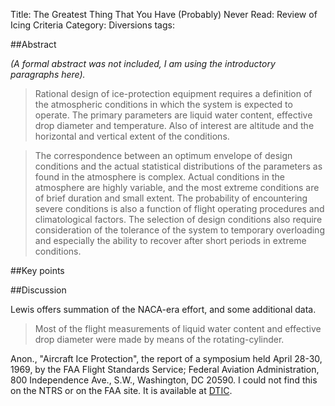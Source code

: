 Title: The Greatest Thing That You Have (Probably) Never Read: Review of Icing Criteria
Category: Diversions
tags: 

##Abstract

_(A formal abstract was not included, I am using the introductory paragraphs here)._

> Rational design of ice-protection equipment requires a definition of
the atmospheric conditions in which the system is expected to operate.
The primary parameters are liquid water content, effective drop diameter
and temperature. Also of interest are altitude and the horizontal and
vertical extent of the conditions.

> The correspondence between an optimum envelope of design conditions and
the actual statistical distributions of the parameters as found in the
atmosphere is complex. Actual conditions in the atmosphere are highly
variable, and the most extreme conditions are of brief duration and small
extent. The probability of encountering severe conditions is also a
function of flight operating procedures and climatological factors. The
selection of design conditions also require consideration of the tolerance
of the system to temporary overloading and especially the ability to
recover after short periods in extreme conditions.

##Key points


##Discussion


Lewis offers summation of the NACA-era effort, and some additional data.

>  Most of the flight measurements of liquid water content and effective
drop diameter were made by means of the rotating-cylinder.







[^1]:
Anon., "Aircraft Ice Protection", the report of a symposium held April 28-30, 1969, by the FAA Flight Standards Service;  Federal Aviation Administration, 800 Independence Ave., S.W., Washington, DC 20590. I could not find this on the NTRS or on the FAA site. It is available at [DTIC](https://apps.dtic.mil/sti/pdfs/AD0690469.pdf).
